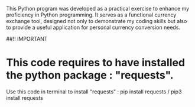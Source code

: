 This Python program was developed as a practical exercise to enhance my proficiency in Python programming.
It serves as a functional currency exchange tool, designed not only to demonstrate my coding skills but also to provide a useful application for personal currency conversion needs.

##!! IMPORTANT
# This code requires to have installed the python package : "requests".
  Use this code in terminal to install "requests" :
pip install requests / pip3 install requests
